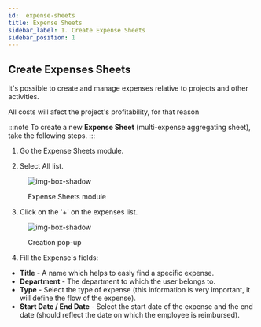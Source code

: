 ```yaml
---
id:  expense-sheets
title: Expense Sheets
sidebar_label: 1. Create Expense Sheets
sidebar_position: 1
---
```


## Create Expenses Sheets

It's possible to create and manage expenses relative to projects and other activities.

All costs will afect the project's profitability, for that reason

:::note 
To create a new **Expense Sheet** (multi-expense aggregating sheet), take the following steps. 
:::

1. Go the Expense Sheets module.

2. Select All list.

<figure>

![img-box-shadow](/img/university/expenses/university-expense-sheets-1.png)
<figcaption>Expense Sheets module</figcaption>
</figure>

3. Click on the '+' on the expenses list.

<figure>

![img-box-shadow](/img/university/expenses/university-expense-sheets-2-creation.png)
<figcaption>Creation pop-up</figcaption>
</figure>

4. Fill the Expense's fields:

- **Title** - A name which helps to easly find a specific expense.
- **Department** - The department to which the user belongs to.
- **Type** - Select the type of expense (this information is very important, it will define the flow of the expense).
- **Start Date / End Date** - Select the start date of the expense and the end date (should reflect the date on which the employee is reimbursed).


